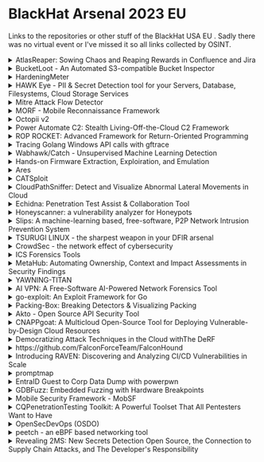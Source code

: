 # BlackHat Arsenal 2023 EU

Links to the repositories or other stuff of the BlackHat USA EU . Sadly there was no virtual event or I've missed it so all links collected by OSINT.

<details>
  <summary>AtlasReaper: Sowing Chaos and Reaping Rewards in Confluence and Jira</summary>
AtlasReaper is a .NET command-line tool developed for offensive security purposes, primarily focused on reconnaissance and keyword searching on Confluence and Jira instances. AtlasReaper also provides various features that are helpful for tasks such as credential farming and social engineering.

AtlasReaper was designed to be run from Command and Control (C2) to reduce the network overhead incurred from establishing a SOCKS proxy. The tool leverages Atlassian REST APIs to query metadata and content from the target Confluence and Jira. Read operations include search, listspaces, listpages, listissues, listattachments, and listusers. Any attachments that look interesting can be downloaded. It is also possible to dump all of the data for offline processing.

AtlasReaper extends its functionality with write operations, enabling users to attach files, create deceptive links, and comment on issues within Confluence or Jira. It is also contains functionality to embed images. Embedding 1x1 pixel images hosted on external servers enables stealthy NetNTLMv2 hash harvesting in Active Directory environments. The tool also facilitates targeted user engagement by @ mentioning victims on pages.

https://github.com/werdhaihai/AtlasReaper
</details>

<details>
  <summary>BucketLoot - An Automated S3-compatible Bucket Inspector</summary>
BucketLoot is an automated S3-compatible Bucket inspector that can help users extract assets, flag secret exposures and even search for custom keywords as well as Regular Expressions from publicly-exposed storage buckets by scanning files that store data in plain text.

https://github.com/redhuntlabs/BucketLoot
</details>

<details>
  <summary>HardeningMeter</summary>
HardeningMeter is an open-source Python tool carefully designed to comprehensively assess the security hardening of binaries and systems. Its robust capabilities include thorough checks of various binary exploitation protection mechanisms, including Stack Canary, RELRO, randomizations (ASLR, PIC, PIE), None Exec Stack, Fortify, ASAN, NX bit. This tool is suitable for all types of binaries and provides accurate information about the hardening status of each binary, identifying those that deserve attention and those with robust security measures.

The genesis of HardeningMeter stems from extensive research into the dynamic cat-and-mouse game between attackers and defenders when exploiting binaries. While certain binary hardening measures are designed to thwart binary exploitation, resourceful attackers continue to find ways to circumvent these protections. HardeningMeter is a wake-up call that raises awareness of the critical need to protect against binary exploitation, monitors vulnerable binaries that lack critical hardening, and promotes a broader understanding of the offensive research landscape.

HardeningMeter's uniqueness lies in its precision, which is based on a deep understanding of binary structures, exploitation techniques, and hardening mechanisms. It supports all binary file types, including executables, dynamic executables, dynamic shared objects, relocatables, and statically linked files.

The tool offers a significant benefit to users, each check that the tool performs is documented in detail to allow users to dive into the inner workings of binary hardening. Users can gain a deeper understanding of the underlying concepts, explore the intricacies of binary exploitation protection mechanisms, and expand their knowledge in this important area. Moreover, users can set the output to receive tailored recommendations on which binary files require heightened attention and monitoring.

We hope to contribute to the cybersecurity community and benefit from their ideas and perceptions to extend our features and make HardeningMeter a better tool that supports systems other than Linux in the future.

https://github.com/OfriOuzan/HardeningMeter
</details>

<details>
  <summary>HAWK Eye - PII & Secret Detection tool for your Servers, Database, Filesystems, Cloud Storage Services</summary>
  
HAWK Eye is a powerful Command-Line Interface (CLI) tool designed to enhance data source security by detecting and protecting Personally Identifiable Information (PII) across various platforms. Inspired by the precision and vision of majestic birds of prey, HAWK Eye swiftly scans multiple data sources, including S3, MySQL, Redis, Firebase, filesystem, and Google Cloud Storage (GCS), for potential data breaches and cyber threats.

With data breaches becoming more prevalent, organizations need robust security measures to safeguard sensitive information. HAWK Eye provides a comprehensive solution, capable of seamlessly integrating with different data sources to identify and protect PII. Its extensible architecture allows developers to contribute new commands, empowering the tool to address evolving security needs.

Future Roadmap:
HAWK Eye is continuously evolving, and we have an exciting roadmap ahead! Our plans include adding support for more than 20+ additional data sources, such as MongoDB, Jira, and ticketing services. These integrations will enable HAWK Eye to detect PII and secrets from a diverse range of applications, ensuring comprehensive data source security for users.

https://github.com/rohitcoder/hawk-eye
</details>

<details>
  <summary>Mitre Attack Flow Detector</summary>
Using correlation and clustering models, turn tons of alerts into mitre attack flows.
The model finds the attack flows, using its ability to evaluate alerts temporal proximity, kill chain sequentiality, shared entities and similar attributes to other alerts of interest, among others.
In real time this model can save your operations endless hours of correlating incidents and finding noteworthy attack flows, that if not detected in time would lead to breaches.

https://github.com/center-for-threat-informed-defense/attack-flow
</details>

<details>
  <summary>MORF - Mobile Reconnaissance Framework</summary>
  
MORF - Mobile Reconnaissance Framework is a powerful, lightweight, and platform-independent offensive mobile security tool designed to help hackers and developers identify and address sensitive information within mobile applications. It is like a Swiss army knife for mobile application security, as it uses heuristics-based techniques to search through the codebase, creating a comprehensive repository of sensitive information it finds. This makes it easy to identify and address any potentially sensitive data leak.

One of the prominent features of MORF is its ability to automatically detect and extract sensitive information from various sources, including source code, resource files, and native libraries. It also collects a large amount of metadata from the application, which can be used to create data science models that can predict and detect potential security threats. MORF also looks into all previous versions of the application, bringing transparency to the security posture of the application.

The tool boasts a user-friendly interface and an easy-to-use reporting system that makes it simple for hackers and security professionals to review and address any identified issues. With MORF, you can know that your mobile application's security is in good hands.

Overall, MORF is a Swiss army knife for offensive mobile application security, as it saves a lot of time, increases efficiency, enables a data-driven approach, allows for transparency in the security posture of the application by looking into all previous versions, and minimizes the risk of data breaches related to sensitive information, all this by using heuristics-based techniques.

Github: https://github.com/amrudesh1/MORF

</details>


<details>
  <summary>Octopii v2</summary>
Today, given the number of services that collect Personal Identifiable Information (PII) for purposes such as 'KYC' (Know Your Customer) documents, bureaus keeping records of people, small businesses keeping records of their employees, and so on, PII faces a wide variety of threats. With increasing security breaches, protecting valuable data such as Personal Identifiable Information must be the top priority of all organizations. The first step in accomplishing this is to identify the exposure of such assets.

This is why we created Octopii, an AI-powered Personally Identifiable Information (PII) scanner that uses Optical Character Recognition (OCR), regular expression lists and Natural Language Processing (NLP) to search public-facing locations for Government ID, addresses, emails etc in images, PDFs and documents.

https://github.com/redhuntlabs/Octopii
</details>

<details>
  <summary>Power Automate C2: Stealth Living-Off-the-Cloud C2 Framework</summary>
PowerAutomate C2 is a framework designed to emulate "Living Off the Cloud" attacks, leveraging only legitimate functions in PowerAutomate.

The battlefield has shifted from the endpoint to the cloud in evolving cyber warfare. This shift can increase the wealth of useful information the cloud offers, making it a more lucrative target for attackers. This transition introduces a new tactic, "Living Off the Cloud," which has become increasingly prevalent in cyber-attacks.

PowerAutomate, a powerful cloud-based automation platform also known as the "New PowerShell", allows for the execution of these "Living Off the Cloud" attacks. PowerAutomate is particularly attractive to attackers as it enables stealth activities. One characteristic is a client-free execution which carries out an attack that leaves no logs on the client and completes entirely in the cloud. It ensures no traces are left on the endpoint, network devices, or within the Office 365 environment. Despite this, continuous access to PowerAutomate on the victim's user profile is required to execute and manage the flow of an attack. PowerAutomate provides a connector known as PowerAutomate Management to address this challenge. This connector allows for managing the flow itself, thus eliminating the need for persistent access to the victim's user profile.

In this presentation, we introduce the concept and demonstration of PowerAutomate C2, which utilizes the basic functions of PowerAutomate and exclusively employs the PowerAutomate Management connector. PowerAutomate C2 is built on a Python-based platform, enabling control over PowerAutomate's flow without a GUI-based low-code interface. This approach also facilitates the remote creation and deletion of flows with no logs, even after access to PowerAutomate is lost. For C2 communication, we have implemented support for HTTP(S) and storage services like Dropbox, enhancing the flexibility and stealth of the operation. We also alert the risk of improper permission to use PowerAutomate Management.


https://github.com/t-tani/pac2-dev
</details>

<details>
  <summary>ROP ROCKET: Advanced Framework for Return-Oriented Programming</summary>
ROP ROCKET is a revolutionary, next-generation tool for return-oriented programming, with unprecedented capabilities. This tool provides multiple, novel techniques, including generating Heaven's Gate ROP gadgets, allowing the user to switch from x86 to x64, as well as a novel technique to invoke Windows syscalls, as a means to bypass Data Execution Prevention (DEP), as opposed to having to use far less stealthy Windows API functions.

This tool not only discovers x86 and x64 ROP gadgets, but it provides automatic chain generation for several techniques, including both x86 and x64 Heaven's Gate, the Windows syscalls NtAllocateVirtualMemory and NtProtectVirtualMemory, and "shellcodeless" ROP chains involving System as well as UrlDownloadToFileA and CreateProcessA.

This tool uses extensive emulation internationally, both to be able to evaluate individual gadgets, and find other less optimal ROP gadget candidates. This powerful emulation will also execute and evaluate parts of a complete ROP chain, in order to determine how to dynamically generate pointers used as some function parameters.

Sometimes a ROP chain could be possible if only some ROP gadget did not have bad bytes contained in its address. With ROCKET, we provide a way to "obfuscate" gadgets, allowing the gadget address to be decoded and executed at runtime. This happens automatically, but can also be done manually.

ROP ROCKET is built for performance, as it utilizes multiprocessing, allowing a dozen or more cores to be used. The normally time-extensive process of finding ROP gadgets can be dramatically reduced. Additionally, the tool provides persistence for binaries already examined, so it will "remember" the gadgets already found, if you need to come back to it. That saves the trouble of having to restart the ROP gadget analysis.

While ROP can be a complex topic, this tool provides some fresh techniques, guaranteeing that ROP ROCKET of great interest to exploit developers.

https://github.com/Bw3ll/ROP_ROCKET
</details>

<details>
  <summary>Tracing Golang Windows API calls with gftrace</summary>
gftrace is a Windows API tracing tool that abuses the way that the Golang runtime works to monitor all the API calls performed by Go applications. The project is a command line tool that only requires the user to specify what Windows functions to trace. Since the tool was designed to work with Go applications specifically it provides a very clean output based on the calls the main package performs and filters all the noise the Go runtime produces.

The tool is also very portable and reliable since it works with several (if not all) Go versions and only interacts with the Go runtime, without touching any Windows API call. gftrace can be very handy for fast malware triage and reverse engineering in general, specially when it comes to obfuscated, stripped and/or trojanized samples.


https://github.com/leandrofroes/gftrace
</details>

<details>
  <summary>Wabhawk/Catch - Unsupervised Machine Learning Detection</summary>
  
Webhawk/Catch helps automatically finding web attack traces in HTTP logs without using any preset rules. Based on the usage of Unsupervised Machine Learning, Catch groups log lines into clusters, and detects the outliers that it considers as potentially attack traces. The tool takes as input a raw HTTP log file (Apache, Nginx..) and returns a report with a list of findings.

Catch uses PCA (Principal Component Analysis) technique to select the most relevant features (Example: user-agent, IP address, number of transmitted parameters, etc.. ). Then, it runs DBSCAN (Density-Based Spatial Clustering of Applications with Noise) algorithm to get all the possible log line clusters and anomalous points (potential attack traces).

Advanced users can fine tune Catch based on a set of options that help optimising the clustering algorithm (Example: minimum number of points by cluster, or the maximum distance between two points within the same cluster).

The current version of Webhawk/Catch generates an easy-to-read HTML report which includes all the findings, and the severity of each one.

https://github.com/slrbl/unsupervised-learning-attack-detection-webhawk-catch
</details>

<details>
  <summary>Hands-on Firmware Extraction, Exploiration, and Emulation</summary>

Join us for this hands-on demo of Unblob, the flexible firmware extractor. In this Arsenal lab session, we will extract firmware from an EV charger, dig into the firmware, and eventually emulate it so we can interact with the services in real-time. Unblob works on both hardware and downloadable versions of firmware so we have a target rich environment. No prior experience needed, this session is appropriate for all skillsets and we are looking forward to see you there.

https://github.com/onekey-sec/unblob
</details>

<details>
  <summary>Ares</summary>
  
Ares is the next generation of automatic cipher cracking, built by the same people that brought you Ciphey. Give it some encoded text and Ares will tell you what it's encoded with and what the plaintext is.

It's 8800% faster than the previous iteration Ciphey.

https://github.com/bee-san/Ares
</details>

<details>
  <summary>CATSploit</summary>
CATSploit is an automated penetration testing tool using Cyber Attack Techniques Scoring (CATS) method that can be used without pentester.
Currently, pentesters implicitly made the selection of suitable attack techniques for target systems to be attacked.
CATSploit uses system configuration information such as OS, open ports, software version collected by scanner and calculates a score value for capture eVc and detectability eVd of each attack techniques for target system.
By selecting the highest score values, it is possible to select the most appropriate attack technique for the target system without hack knack(professional pentester's skill) .

https://github.com/catsploit/catsploit
</details>

<details>
  <summary>CloudPathSniffer: Detect and Visualize Abnormal Lateral Movements in Cloud</summary>

CloudPathSniffer is an open-source, straightforward, and extensible Cloud Anomaly Detection Tool explicitly crafted to assist security teams in uncovering hard-to-see risks and undetected attackers within their control plane of cloud environments.

In the dynamic environment of cloud security, the invisibility of temporary credentials has consistently posed a risk, making identifying and tracing potential malicious activity a challenging endeavor.

Unlike traditional tools, CloudPathSniffer boasts a unique capability that sets it apart: It can effectively track temporary credentials and attack paths made by them. Beyond monitoring, it reveals vulnerabilities concealed within logs and creates a comprehensive attack schema. Utilizing graphics-based visualization, it offers a simplified interpretation of lateral movements within data. By seamlessly integrating these insights into a graph database alongside your credentials, CloudPathSniffer provides an unmatched defense strategy, ensuring every detail is meticulously addressed.

https://github.com/AyberkHalac/CloudPathSniffer
</details>

<details>
  <summary>Echidna: Penetration Test Assist & Collaboration Tool</summary>
Echidna is a tool designed to support teams or beginners in conducting penetration testing.
While there are many tools available to assist or automate penetration testing, mastering them requires knowledge of numerous commands and techniques, making it challenging for beginners to learn and carry out penetration testing. Furthermore, when conducting penetration tests in a team, each member tends to work independently, which can lead to duplication of work and lack of visibility of progress for managers and beginners.
Therefore, we developed Echidna, which visualizes and shares the terminal console of penetration testers, and recommends the next command based on each situation.

https://github.com/Echidna-Pentest/Echidna
</details>

<details>
  <summary>Honeyscanner: a vulnerability analyzer for Honeypots</summary>
Honeypots are now considered a well-studied cyber-deception mechanism that can assist in defending networks as well as identifying new attack trends. However, recent research has shown that honeypots may also be vulnerable to attacks; especially fingerprinting identification ones. Moreover, many open-source honeypots lack an external security analysis and are often deployed with their default settings.

We present honeyscanner, an open-source vulnerability analyzer for honeypots. It is designed to automatically attack a given honeypot, to determine if the honeypot is vulnerable to specific types of cyber-attacks. The analyzer uses a variety of attacks, ranging from identifying vulnerable software libraries to DoS, and fuzzing attacks. In the end, an evaluation report is provided to the honeypot administrator, including advice on how to enhance the security of the honeypot.

https://github.com/honeynet/honeyscanner
</details>

<details>
  <summary>Slips: A machine-learning based, free-software, P2P Network Intrusion Prevention System</summary>
  
For the last 7 years we developed Slips, a behavioral-based intrusion prevention system, and the first free-software network IDS using machine learning. Slips profiles the behavior of IP addresses and performs detections inside each time window in order to also *unblock* IPs. Slips has more than 20 modules that detect a range of attacks both to and from the protected device. It is an network EDR with the capability to also protect small networks.

Slips consumes multiple packets and flows, exporting data to SIEMs. More importantly, Slips is the first IDS to automatically create a local P2P network of sensors, where instances share detections following a trust model resilient to adversaries..

Slips works in several directionality modes. The user can choose to detect attacks coming *to* or going *from* these profiles, or both. This makes it easy to protect your network but also to focus on infected computers inside your network, which is a novel technique.

Among its modules, Slips includes the download/manage of external Threat Intelligence feed (including our laboratory's own TI feed), whois/asn/geocountry enrichment, a LSTM neural net for malicious behavior detection, port scanning detection (vertical and horizontal) on flows, long connection detection, etc. The decisions to block profiles or not are based on ensembling
algorithms. The P2P module connects to other Slips to share detection alerts.

Slips can read packets from the network, pcap, Suricata, Zeek, Argus and Nfdump, and can output alerts files and summaries. Having Zeek as a base tool, Slips can correctly build a sorted timeline of flows combining all Zeek logs. Slips can send alerts using the STIX/TAXII protocol.

Slips web interface allows to clearly see the detections and behaviors, including threat inteligence enhancements. The interface can show multiple Slips runs, summarize whois/asn/geocountry information and much more.


https://github.com/stratosphereips/StratosphereLinuxIPS
</details>

<details>
  <summary>TSURUGI LINUX - the sharpest weapon in your DFIR arsenal</summary>

Any DFIR analyst knows that everyday in many companies, it doesn't matter the size, it's not easy to perform forensics investigations often due to lack of internal information (like mastery all IT architecture, have the logs or the right one...) and ready to use DFIR tools.

As DFIR professionals we have faced these problems many times and so we decided last year to create something that can help who will need the right tool in the "wrong time" (during a security incident).

And the answer is the Tsurugi Linux project that, of course, can be used also for educational purposes.
A special Tsurugi Linux BLACKHAT EDITION will be shared only with the participants.

https://tsurugi-linux.org/
</details>

<details>
  <summary>CrowdSec - the network effect of cybersecurity</summary>
Discover CrowdSec, an open-source and collaborative intrusion prevention and detection system relying on IP behavior analysis and IP reputation. CrowdSec analyzes visitor behavior & provides an adapted response to all kinds of attacks. The solution also enables users to protect each other. Each time an IP is blocked, all community members are informed, so they can also block it. Already used in 160+ countries, the solution builds a crowd-sourced CTI database to secure individuals, companies, institutions etc. The recent release of CrowdSec Security Engine 1.5 brings new features to the table:
- Polling API Integration
- Real-time decisions management
- New Blocklist API and Premium Blocklists
- Kubernetes audit acquisition
- S3 audit acquisition
- Auditd support
- CrowdSec CTI API helpers
- AWS Cloudtrail Scenarios


https://github.com/crowdsecurity/crowdsec
</details>

<details>
  <summary>ICS Forensics Tools</summary>
Open Source ICS Forensics Toolkit This cutting-edge toolkit is designed for in-depth analysis of Industrial PLC metadata and project files, providing an essential resource for cybersecurity experts in the industrial control systems (ICS) sector. Our ICS Forensics Tools stand out by enabling thorough investigation of ICS environments, aiding in the detection of anomalies and compromised devices during critical incident responses or routine checks. This exciting arsenal presentation will not only introduce the new protocols but also feature live demonstrations that showcase its capabilities in real-time scenarios. Attendees will receive a concise, user-friendly forensics guide to leverage the full potential of the tool effectively. And there's more – attendees will have exclusive, immediate access to this groundbreaking tool right as the session begins. Don't miss out on this opportunity to enhance your ICS forensics capabilities with our latest open-source solution!

https://github.com/microsoft/ics-forensics-tools
</details>

<details>
  <summary>MetaHub: Automating Ownership, Context and Impact Assessments in Security Findings</summary>

Security findings from automated sources such as CSPMs, software vulnerability scanners, or compliance scanners often overwhelm security teams with excessive, generic, context-less information. You may have heard countless times that context in security is key, so why don't these tools provide you with more of it? Simply put, they were not designed to do so.

This shortcoming means that determining ownership and impact can be time-consuming, leading to critical vulnerabilities going unnoticed, and causing unnecessary noise or friction between security teams and other departments.

My proposed demo introduces MetaHub, a tool designed to address these issues by automating the three essential stages of security finding assessment: owner determination, contextualization, and impact definition. Leveraging metadata through MetaChecks, MetaTags, MetaTrails, and MetaAccount, MetaHub provides a detailed, context-aware assessment of each finding.

By integrating MetaHub, teams can significantly reduce false positives, streamline the detection and resolution of security findings, and strategically tailor their scanner selection to minimize unnecessary noise. The ability to concentrate on meaningful, high-impact issues will be the primary focus of the demo.

MetaHub relies on the ASFF format for ingesting security findings and can consume data from AWS Security Hub or any ASFF-supported scanner like Prowler, ElectricEye, or Inspector. This compatibility means you can continue using the scanners you already rely on but add what's missing to those findings: Ownership, Context, and Impact.

MetaHub also generates powerful visual reports and is designed for use as a CLI tool or within automated workflows, such as AWS Security Hub custom actions or AWS Lambda functions.

The automation of context, ownership, and impact is not commonly addressed by open-source tools; MetaHub introduces a solution to this problem that aims to be agnostic to the source scanner.

https://github.com/gabrielsoltz/metahub
</details>

<details>
  <summary>YAWNING-TITAN</summary>
YAWNING-TITAN is an abstract, graph based cyber-security simulation environment that supports the training of intelligent agents for autonomous cyber operations. YAWNING-TITAN focuses on providing a fast simulation to support the development of defensive autonomous agents who face off against probabilistic red agents. YAWNING-TITAN has been designed with the following things in mind:

• Simplicity over complexity;
• Minimal Hardware Requirements;
• Operating System agnostic;
• Support for a wide range of algorithms;
• Enhanced agent / policy evaluation support;
• Flexible environment and game rule configuration;
• Generation of evaluation episode visualisations (gifs).

YAWNING-TITAN contains a small number of specific, self-contained OpenAI Gym environments for autonomous cyber defence research, which are great for learning and debugging; it also provides a flexible, highly configurable generic environment which can be used to represent a range of scenarios of increasing complexity and scale. The generic environment only needs a network topology and a settings file to create an OpenAI Gym compliant environment which enables open research and enhanced reproducibility.

When training and evaluating an agent, YAWNING-TITAN can be run from either a command-line interface, or a graphical user interface (GUI). The GUI allows the underlying Python to be executed without need for a command line interface or knowledge of the python language. The GUI also integrates with a customised version Cytoscape JS which has been extended to work directly with YAWNING-TITAN, and allows users to directly interface with network topologies that subsequently updates a database of stored networks. Both the command-line interface and the GUI provide read-outs throughout agent training and evaluation, as well as generation of a final summary.

https://github.com/dstl/YAWNING-TITAN
</details>

<details>
  <summary>AI VPN: A Free-Software AI-Powered Network Forensics Tool</summary>
The AI VPN is an AI-based traffic analysis tool to detect and block threats, ensuring enhanced privacy protection automatically. It offers modular management of VPN accounts, automated network traffic analysis, and incident reporting. Using the free-software IDS system, Slips, the AI VPN employs machine learning and threat intelligence for comprehensive traffic analysis. Multiple VPN technologies, such as OpenVPN and Wireguard, are supported, and in-line blocking technologies like Pi-hole provide additional protection.

The AI VPN was built to help journalists, activists and NGOs against targeted digital attacks. The goal of the tool is to provide an easy-to-use, fast, automated service to perform network forensics on any type of device without physical access to it. The user seamlessly connects to the Internet as with any other VPN while the traffic analysis and reporting happens on the AI VPN server.

The AI VPN is designed as a modular collection of micro-services using Docker technology. The AI VPN currently has ten modules taking care of the following functionalities: management, database, communication, VPNs, PiHole, Slips and reporting.


https://github.com/stratosphereips/AIVPN

</details>

<details>
  <summary>go-exploit: An Exploit Framework for Go</summary>
go-exploit is an exploit development framework for Go. The framework helps exploit developers create small, self-contained, portable, and consistent exploits.

Many proof-of-concept exploits rely on interpreted languages with complicated packaging systems. They implement wildly differing user interfaces, and have limited ability to be executed within a target network. Some exploits are integrated into massive frameworks that are burdened by years of features and dependencies which overwhelm developers and hinder the attacker's ability to deploy the exploits from unconventional locations.

To overcome these challenges, go-exploit offers a lightweight framework with minimal dependencies, written in Go—a language renowned for its portability and cross-compilation capabilities. The framework strikes a balance between simplicity for rapid proof-of-concept development and the inclusion of sophisticated built-in features for operational use.

https://github.com/vulncheck-oss/go-exploit
</details>

<details>
  <summary>Packing-Box: Breaking Detectors & Visualizing Packing</summary>
This Docker image is an experimental toolkit gathering analyzers, detectors, packers, tools and machine learning mechanics for making datasets of packed executables and training machine learning models for the static detection of packing. It aims to support PE, ELF and Mach-O executables and to study the best static features that can be used in learning-based static detectors. Furthermore, it currently additional functionalities to focus on supervised and unsupervised learning but also on adversarial learning for breaking static detectors and detection models.

https://github.com/packing-box/docker-packing-box
</details>

<details>
  <summary>Akto - Open Source API Security Tool</summary>

We released Open source Akto in Feb '23 & we have 310 stars on Github. This tool is mainly focuses on solving the problems below:
1. Tough api inventory for both testers, compliance and developers
2. Testing with complex chained apis - Multi step authentication, refresh/access token etc.
3. Automated testing of APIs - Both OWASP Top 10 and some business logic tests

Our tool Akto focuses on solving the above problems by providing:
1. Provide automated API inventory -
a)Automated - Akto can populate inventory automatically from traffic sources like Burp Proxy, Postman or even Chrome HAR files.
b) All formats - Akto also covers different formats of APIs such as JSON, GraphQL, gRPC, JSONP, forms.
2. Inspects traffic & provides alerts on suspicious apis -
a) Sensitive data - Akto comes with an in-built library for sensitive data patterns. Akto can tell which APIs are sharing sensitive data such as SSN, email, Phone number etc. Users can add their own patterns too.
b) Alerts - Users can set up daily alerts using Slack and Webhooks to get alerts about new sensitive data/APIs found
3. Automated API testing which covers OWASP Top 10 & some business logic testing
a) OWASP Coverage - Akto has 130+ tests to cover for OWASP Top 10
b) Business logic tests - Akto also supports business logic tests such as BOLA, Broken Function Level Authorization, Broken Authentication etc.
c) Add your own - Users can also add their own tests.

This tool will be very interesting for:
a) Bugbounty Hunters - has a blackbox feature where complex apis can be uploaded from Burp history & can be useful for chained requests.
b) Pentesters & testing teams in appsec - getting accurate api collection is complex & time consuming. Provides a one stop solution for getting the inventory. Tests like BOLA and BFLA will be especially interesting for them.
c) Blue teamers/infra security - Getting an automated API inventory and getting alerts for any new sensitive APIs. They can also get a view of all sensitive PII data being shared across all their services and across all their APIs. They can check unauthenticated APIs, download the swagger file and use it in other security apps too.

Github: https://github.com/akto-api-security/akto

</details>

<details>
  <summary>CNAPPgoat: A Multicloud Open-Source Tool for Deploying Vulnerable-by-Design Cloud Resources</summary>
CNAPPgoat is a CLI tool designed to deploy vulnerable-by-design cloud infrastructure.

The tool is designed to modularly provision intentionally vulnerable components in cloud environments with simple commands: launch a container with a crypto-miner installed, spawn a machine with a vulnerable image, create a public IAM role, and many more scenarios.

These capabilities empower defenders to test their protective strategies, tools, and procedures, and for offensive professionals to refine their skills and tooling. Instead of trusting their systems and procedures to prevent risk, they can manufacture risk in a controlled environment to verify that they actually do.


CNAPPgoat supports modular deployment of various vulnerable scenarios and is a multi-cloud tool. CNAPPgoat is built on Pulumi and supports multiple programming languages. It operates as a CLI tool, requiring no specific IaC expertise, enabling a wide range of professionals to deploy and monitor environments.

CNAPPgoat helps:
* Security professionals create sandboxes to test their teams, procedures, and protocols
* Pentesters use it to provision a "shooting range" to test their skills at exploiting the scenarios and developing relevant capabilities
* Security teams benchmark CNAPP solutions against known environments to prove their ability to deliver what they promise
* Instructors create vulnerable environments for hands-on workshops or chalk talks
* Educators create learning environments where cloud infrastructure risks can be explored, understood - and avoided

https://github.com/ermetic-research/cnappgoat
</details>

<details>
  <summary>Democratizing Attack Techniques in the Cloud withThe DeRF</summary>
DeRF (Detection Replay Framework) is an "Attacks As A Service" framework, allowing the emulation of offensive techniques and generation of repeatable detection samples from a UI - without the need for End Users to install software, use the CLI or possess credentials in the target environment.

Notable built-in attack modules are listed below with a complete list of all built-in attack techniques in The DeRF documentation.

o AWS | EC2 Steal Instance Credentials
o AWS | Retrieve a High Number of Secrets Manager secrets.
o AWS | Stop CloudTrail
o AWS | Execute Commands on EC2 Instance via User Data
o AWS | EC2 Download User Data
o AWS | EC2 Share EBS Snapshot
o GCP | Impersonate Service Account

Similar to other tools focused on detection generation, the DeRF deploys and manages the target cloud infrastructure, which is manipulated to simulate attacker techniques.
Terraform is used to manage all resources, deploying (and destroying) hosted attack techniques and target infrastructure in under 3 minutes.

While a bring-your-own-Infrastructure (BYOI) model isn't currently supported, maintaining The DeRF infrastructure costs less than $10/month for Google Cloud and $5/month for AWS. The tool's convenient deployment model means you can use it as needed rather than continuously running 24/7. Check out the deployment guide for more details.

The initial release of The DeRF encompasses a wide range of prevalent cloud attack techniques, providing your organization with ample resources for training, controls testing, and executing on attack scenarios. However, as needs evolve, you may need to expand beyond the initial set and introduce your own custom attack modules. With The DeRF, this process is simplified. All attack techniques are defined as Google Cloud Workflows, which can be deployed as additional terraform modules within your forked version of the codebase.

https://github.com/vectra-ai-research/derf
</details>

<details>
  <summary>https://github.com/FalconForceTeam/FalconHound</summary>
For a long time, BloodHound has been the go-to tool for many red teams to uncover possible lateral movement paths in an environment. Fortunately, there are blue teams that also use it to great value. However, there are a lot of teams that struggle to use it due to lack of time or knowledge. On top of that, keeping the information in the BloodHound database up-to-date and using it for automatic detection and enrichment is often not implemented.

Introducing FalconHound, a toolkit that integrates with Microsoft Sentinel, Defender for Endpoint, the Azure Graph API, Neo4j and the BloodHound API to get the most out of your data. Some of its features allow it to track sessions, changes to the environment, alerts, and incidents on your entities and much, much more. All in near-real time!

This additional bi-directional context allows you to make better decisions and focus on the most important alerts and incidents. Allowing you, for instance, to run new path calculations frequently based on modifications, sessions or alerts and respond to these attacks which are very hard to detect without this information.

https://github.com/FalconForceTeam/FalconHound
</details>

<details>
  <summary>Introducing RAVEN: Discovering and Analyzing CI/CD Vulnerabilities in Scale</summary>
As the adoption of CI/CD practices continues to grow, securing these pipelines has become increasingly important. However, identifying vulnerabilities in CI/CD pipelines can be daunting, especially at scale. In this talk, we present our tooling, which we intend to release as open-source software to the public that helped us uncover hundreds of vulnerabilities in popular open-source projects' CI/CD pipelines.

RAVEN (Risk Analysis and Vulnerability Enumeration for CI/CD) is a powerful security tool designed to perform massive scans for GitHub Actions CI workflows and digest the discovered data into a Neo4j database. With RAVEN, we were able to identify and address potential security vulnerabilities in some of the most popular repositories hosted on GitHub, including FreeCodeCamp (the most popular project on GitHub), Storybook (One of the most popular frontend frameworks), Fluent UI by Microsoft, and much more.
This tool provides a reliable and scalable solution for security analysis, enabling users to query the database and gain valuable insights into their codebase's security posture.

https://github.com/idaholab/raven
</details>

<details>
  <summary>promptmap</summary>
Prompt injection is a type of security vulnerability that can be exploited to control the behavior of a ChatGPT instance. By injecting malicious prompts into the system, an attacker can force the ChatGPT instance to do unintended actions.

promptmap is a tool that automatically tests prompt injection attacks on ChatGPT instances. It analyzes your ChatGPT rules to understand its context and purpose. This understanding is used to generate creative attack prompts tailored for the target. promptmap then run a ChatGPT instance with the system prompts provided by you and sends attack prompts to it. It can determine whether the prompt injection attack was successful by checking the answer coming from your ChatGPT instance.

https://github.com/utkusen/promptmap
</details>

<details>
  <summary>EntraID Guest to Corp Data Dump with powerpwn</summary>
EntraID guest accounts are widely used to grant external parties limited access to enterprise resources, with the assumption that these accounts pose little security risk. As you're about to see, this assumption is dangerously wrong.

powerpwn is an offensive security toolset for Microsoft 365 focused on Power Platform. It allows you to achieve the full potential of a guest in EntraID by exploiting a series of undocumented internal APIs and common misconfiguration for collecting privileges, and using those for data exfiltration and actions on target, leaving no traces behind. The tool operates by leveraging shared credentials shared over Power Platform, a low-code / no-code platform built into Office365.

PowerGuest allows gaining unauthorized access to sensitive business data and capabilities including corporate SQL servers and Azure resources. Furthermore, it allows guests to create and control internal business applications to move laterally within the organization. All capabilities are fully operational with the default Office 365 and Azure AD configuration.


https://github.com/mbrg/power-pwn
</details>

<details>
  <summary>GDBFuzz: Embedded Fuzzing with Hardware Breakpoints</summary>
In this tool demo, we will present GDBFuzz, a new open source fuzzer that leverages hardware breakpoints and program analysis to test embedded systems. Existing fuzzers for embedded devices most often run on an emulation of the code, but GDBFuzz runs on the device itself. This allows GDBFuzz to fuzz devices which do not have emulations. Its integration with Ghidra allows it to fuzz closed-source applications. All the tool needs is access to the commonly used GDB remote protocol.

We will explain how GDBFuzz combines hardware breakpoints with control flow relationships to guide fuzzing exploration. We will also detail its underlying analyses and techniques that were recently published at the academic conference ISSTA. GDBFuzz detected three previously unknown bugs in open-source embedded software that were confirmed by the vendors. GDBFuzz is the first tool allowing to fuzz embedded systems at scale.

To demonstrate the fuzzer's ease of use and efficiency, we will run an interactive demo on multiple devices (including ARM and MSP430 processors). At the end of the session, attendees will know how to use GDBFuzz to test their own embedded systems.

https://github.com/boschresearch/gdbfuzz
</details>

<details>
  <summary>Mobile Security Framework - MobSF</summary>
Mobile Security Framework - MobSF is an automated mobile application security testing environment designed to help security engineers, researchers, developers, and penetration testers to identify security vulnerabilities, malicious behaviors and privacy concerns in mobile applications using static and dynamic analysis. It supports all the popular mobile application binaries and source code formats built for Android and iOS devices. In addition to automated security assessment, it also offers an interactive testing environment to build and execute scenario based test/fuzz cases against the application.

Visit our Arsenal station to witness:

* Brand new MobSF iOS Dynamic Analyzer
* Live Pentest of Android/iOS apps
* Solving Mobile app CTF challenges
* Reverse engineering and runtime analysis of Mobile malware
* How to shift left and integrate MobSF/mobsfscan in your build pipeline

https://github.com/MobSF/Mobile-Security-Framework-MobSF
</details>

<details>
  <summary>CQPenetrationTesting Toolkit: A Powerful Toolset That All Pentesters Want to Have</summary>
  
CQ Penetration Testing Toolkit supports you in performing complex penetration tests, shows you their possible application, and highlights the situations in which they apply. It guides you through the process of gathering intel about network, workstations, and servers, and showcases common techniques for antimalware avoidance and bypass, lateral movement, and credential harvesting. The toolkit also allows decrypting RSA keys and EFS-protected files as well as blobs and objects protected by DPAPI and DPAPI NG. This powerful toolkit is useful for those who are interested in penetration testing and professionals engaged in pen-testing who work in the areas of databases, systems, networks, or application administration.

Github: https://github.com/BlackDiverX/cqtools

</details>

<details>
  <summary>OpenSecDevOps (OSDO)</summary>

Join us to easily build a fortified software development lifecycle (SDLC) using open source tools. Find out how these powerful resources can improve the security of your software applications and improve your development process. We'll explore popular open source tools like Gitlab, Harbor, defectdojo... Seamlessly integrating them into your workflow to enforce strong security policies, detect vulnerabilities, and ensure compliance with industry best practices. Through hands-on exercises and real-world examples, you'll learn how to mitigate security risks, harden your code, and adopt security best practices, resulting in secure, scalable, and resilient software applications. Don't miss this transformative opportunity to unlock the potential of open source tools in your SDLC and strengthen your organization's overall security posture. All the information will be published on opensecdevops.com for the community to use and improve on the day of the presentation, in addition to integrating the different tools, an app will be shown to facilitate said integration according to your needs.

https://gitlab.com/opensecdevops/app
</details>

<details>
  <summary>peetch - an eBPF based networking tool</summary>
peetch is a collection of tools aimed at experimenting with different aspects of eBPF to bypass TLS protocol protections.

https://github.com/quarkslab/peetch
</details>

<details>
  <summary>Revealing 2MS: New Secrets Detection Open Source, the Connection to Supply Chain Attacks, and The Developer's Responsibility</summary>

Too many secrets (2ms) is a command line tool written in Go language and built over gitleaks. 2ms is capable of finding secrets such as login credentials, API keys, SSH keys and more hidden in code, content systems, chat applications and more.

https://github.com/checkmarx/2ms
</details>